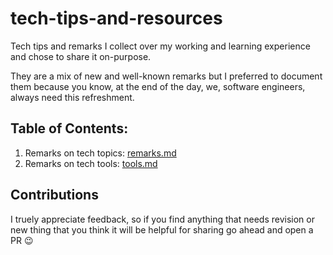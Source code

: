 # tech-tips-and-resources
Tech tips and remarks I collect over my working and learning experience and chose to share it on-purpose.

They are a mix of new and well-known remarks but I preferred to document them because you know, at the end of the day, we, software engineers, always need this refreshment.

## Table of Contents:

1. Remarks on tech topics: [remarks.md](https://github.com/rehabayman/tech-tips-and-resources/blob/master/remarks.md)
2. Remarks on tech tools: [tools.md](https://github.com/rehabayman/tech-tips-and-resources/blob/master/tools.md)

## Contributions
I truely appreciate feedback, so if you find anything that needs revision or new thing that you think it will be helpful for sharing go ahead and open a PR :wink: